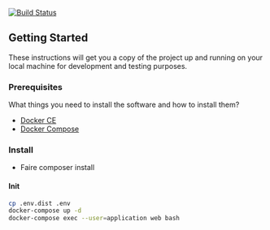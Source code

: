 [![Build Status](https://travis-ci.org/deveBrice/Budget-pro-project.svg?branch=master)](https://travis-ci.org/deveBrice/Budget-pro-project)

## Getting Started

These instructions will get you a copy of the project up and running on your local machine for development and testing purposes.

### Prerequisites

What things you need to install the software and how to install them?

- [Docker CE](https://www.docker.com/community-edition)
- [Docker Compose](https://docs.docker.com/compose/install)

### Install

- Faire composer install

#### Init

```bash
cp .env.dist .env
docker-compose up -d
docker-compose exec --user=application web bash
```
